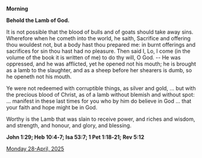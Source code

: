 **Morning**

**Behold the Lamb of God.**
 
It is not possible that the blood of bulls and of goats should take away sins. Wherefore when he cometh into the world, he saith, Sacrifice and offering thou wouldest not, but a body hast thou prepared me: in burnt offerings and sacrifices for sin thou hast had no pleasure. Then said I, Lo, I come (in the volume of the book it is written of me) to do thy will, O God. -- He was oppressed, and he was afflicted, yet he opened not his mouth; he is brought as a lamb to the slaughter, and as a sheep before her shearers is dumb, so he openeth not his mouth.
 
Ye were not redeemed with corruptible things, as silver and gold, ... but with the precious blood of Christ, as of a lamb without blemish and without spot: ... manifest in these last times for you who by him do believe in God ... that your faith and hope might be in God.
 
Worthy is the Lamb that was slain to receive power, and riches and wisdom, and strength, and honour, and glory, and blessing.  

**John 1:29; Heb 10:4‑7; Isa 53:7; 1 Pet 1:18‑21; Rev 5:12**

[Monday 28-April, 2025](https://t.me/daily_light)

